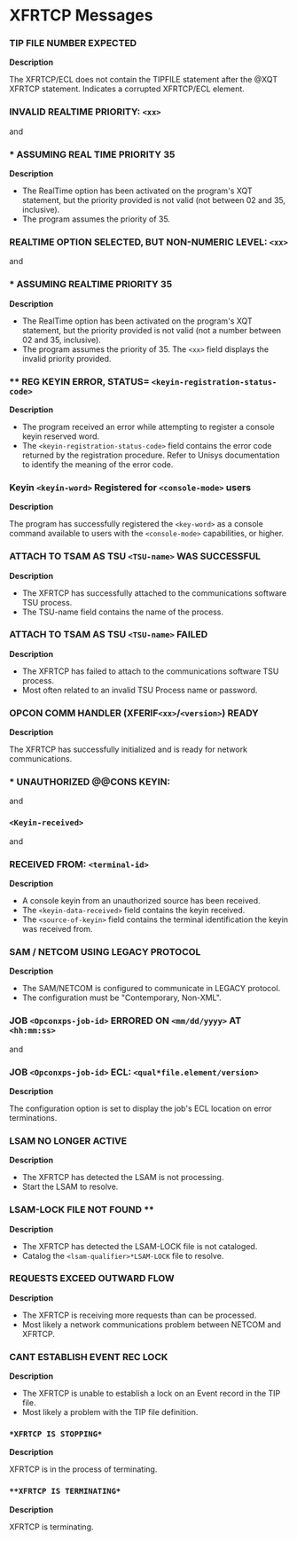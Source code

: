 # XFRTCP Messages

### TIP FILE NUMBER EXPECTED	

**Description**

The XFRTCP/ECL does not contain the TIPFILE statement after the @XQT XFRTCP statement.
Indicates a corrupted XFRTCP/ECL element.

### INVALID REALTIME PRIORITY: ```<xx>``` 

and 

### * ASSUMING REAL TIME PRIORITY 35	

**Description**

* The RealTime option has been activated on the program's XQT statement, but the priority provided is not valid (not between 02 and 35, inclusive).
* The program assumes the priority of 35.

### REALTIME OPTION SELECTED, BUT NON-NUMERIC LEVEL: ```<xx>``` 
and 

### * ASSUMING REALTIME PRIORITY 35

**Description**

* The RealTime option has been activated on the program's XQT statement, but the priority provided is not valid (not a number between 02 and 35, inclusive).
* The program assumes the priority of 35. The ```<xx>``` field displays the invalid priority provided.

### ** REG KEYIN ERROR, STATUS= ```<keyin-registration-status-code>```

**Description**

* The program received an error while attempting to register a console keyin reserved word.
* The ```<keyin-registration-status-code>``` field contains the error code returned by the registration procedure. Refer to Unisys documentation to identify the meaning of the error code.

### Keyin ```<keyin-word>``` Registered for ```<console-mode>``` users

**Description**

The program has successfully registered the ```<key-word>``` as a console command available to users with the ```<console-mode>``` capabilities, or higher.

### ATTACH TO TSAM AS TSU ```<TSU-name>``` WAS SUCCESSFUL

**Description**

* The XFRTCP has successfully attached to the communications software TSU process.
* The TSU-name field contains the name of the process.

### ATTACH TO TSAM AS TSU ```<TSU-name>``` FAILED

**Description**

* The XFRTCP has failed to attach to the communications software TSU process.
* Most often related to an invalid TSU Process name or password.

### OPCON COMM HANDLER (XFERIF```<xx>```/```<version>```) READY

**Description**

The XFRTCP has successfully initialized and is ready for network communications.

### * UNAUTHORIZED @@CONS KEYIN: 

and 

### ```<Keyin-received>``` 

and 

### RECEIVED FROM: ```<terminal-id>```	

**Description**

* A console keyin from an unauthorized source has been received.
* The ```<keyin-data-received>``` field contains the keyin received.
* The ```<source-of-keyin>``` field contains the terminal identification the keyin was received from.

### SAM / NETCOM USING LEGACY PROTOCOL

**Description**

* The SAM/NETCOM is configured to communicate in LEGACY protocol.
* The configuration must be "Contemporary, Non-XML".

### JOB ```<Opconxps-job-id>``` ERRORED ON ```<mm/dd/yyyy>``` AT ```<hh:mm:ss>``` 

and 

### JOB ```<Opconxps-job-id>``` ECL: ```<qual*file.element/version>```

**Description**

The configuration option is set to display the job's ECL location on error terminations.

### LSAM NO LONGER ACTIVE

**Description**

* The XFRTCP has detected the LSAM is not processing.
* Start the LSAM to resolve.

### LSAM-LOCK FILE NOT FOUND **

**Description**

* The XFRTCP has detected the LSAM-LOCK file is not cataloged.
* Catalog the ```<lsam-qualifier>*LSAM-LOCK``` file to resolve.

### REQUESTS EXCEED OUTWARD FLOW

**Description**

* The XFRTCP is receiving more requests than can be processed.
* Most likely a network communications problem between NETCOM and XFRTCP.

### CANT ESTABLISH EVENT REC LOCK

**Description**

* The XFRTCP is unable to establish a lock on an Event record in the TIP file.
* Most likely a problem with the TIP file definition.

### ```*XFRTCP IS STOPPING*```

**Description**

XFRTCP is in the process of terminating.

### ```**XFRTCP IS TERMINATING*```

**Description**

XFRTCP is terminating.